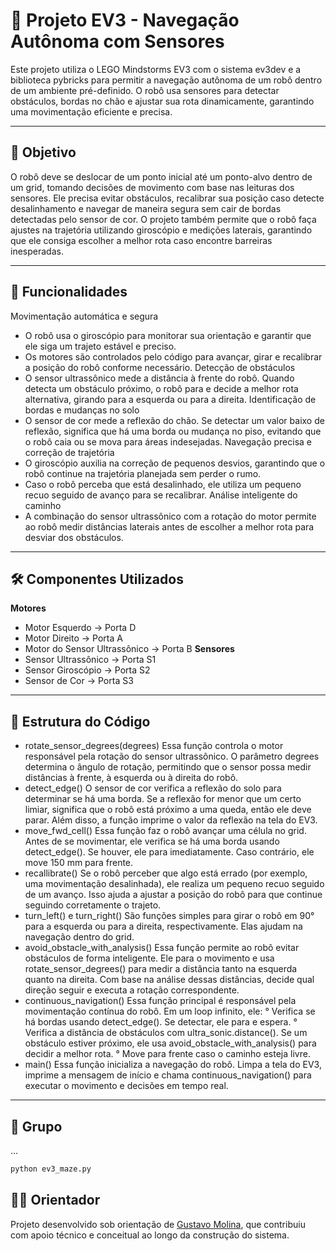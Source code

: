 # 🤖 Projeto EV3 - Navegação Autônoma com Sensores
Este projeto utiliza o LEGO Mindstorms EV3 com o sistema ev3dev e a biblioteca pybricks para permitir a navegação autônoma de um robô dentro de um ambiente pré-definido. O robô usa sensores para detectar obstáculos, bordas no chão e ajustar sua rota dinamicamente, garantindo uma movimentação eficiente e precisa.

---

## 📌 Objetivo
O robô deve se deslocar de um ponto inicial até um ponto-alvo dentro de um grid, tomando decisões de movimento com base nas leituras dos sensores. Ele precisa evitar obstáculos, recalibrar sua posição caso detecte desalinhamento e navegar de maneira segura sem cair de bordas detectadas pelo sensor de cor.
O projeto também permite que o robô faça ajustes na trajetória utilizando giroscópio e medições laterais, garantindo que ele consiga escolher a melhor rota caso encontre barreiras inesperadas.

---

## 🧠 Funcionalidades

Movimentação automática e segura
- O robô usa o giroscópio para monitorar sua orientação e garantir que ele siga um trajeto estável e preciso.
- Os motores são controlados pelo código para avançar, girar e recalibrar a posição do robô conforme necessário.
Detecção de obstáculos
- O sensor ultrassônico mede a distância à frente do robô. Quando detecta um obstáculo próximo, o robô para e decide a melhor rota alternativa, girando para a esquerda ou para a direita.
Identificação de bordas e mudanças no solo
- O sensor de cor mede a reflexão do chão. Se detectar um valor baixo de reflexão, significa que há uma borda ou mudança no piso, evitando que o robô caia ou se mova para áreas indesejadas.
Navegação precisa e correção de trajetória
- O giroscópio auxilia na correção de pequenos desvios, garantindo que o robô continue na trajetória planejada sem perder o rumo.
- Caso o robô perceba que está desalinhado, ele utiliza um pequeno recuo seguido de avanço para se recalibrar.
Análise inteligente do caminho
- A combinação do sensor ultrassônico com a rotação do motor permite ao robô medir distâncias laterais antes de escolher a melhor rota para desviar dos obstáculos.


---

## 🛠️ Componentes Utilizados

**Motores**
- Motor Esquerdo → Porta D
- Motor Direito → Porta A
- Motor do Sensor Ultrassônico → Porta B
**Sensores**
- Sensor Ultrassônico → Porta S1
- Sensor Giroscópio → Porta S2
- Sensor de Cor → Porta S3


---

## 📂 Estrutura do Código

- rotate_sensor_degrees(degrees)
Essa função controla o motor responsável pela rotação do sensor ultrassônico. O parâmetro degrees determina o ângulo de rotação, permitindo que o sensor possa medir distâncias à frente, à esquerda ou à direita do robô.
- detect_edge()
O sensor de cor verifica a reflexão do solo para determinar se há uma borda. Se a reflexão for menor que um certo limiar, significa que o robô está próximo a uma queda, então ele deve parar. Além disso, a função imprime o valor da reflexão na tela do EV3.
- move_fwd_cell()
Essa função faz o robô avançar uma célula no grid. Antes de se movimentar, ele verifica se há uma borda usando detect_edge(). Se houver, ele para imediatamente. Caso contrário, ele move 150 mm para frente.
- recallibrate()
Se o robô perceber que algo está errado (por exemplo, uma movimentação desalinhada), ele realiza um pequeno recuo seguido de um avanço. Isso ajuda a ajustar a posição do robô para que continue seguindo corretamente o trajeto.
- turn_left() e turn_right()
São funções simples para girar o robô em 90° para a esquerda ou para a direita, respectivamente. Elas ajudam na navegação dentro do grid.
- avoid_obstacle_with_analysis()
Essa função permite ao robô evitar obstáculos de forma inteligente. Ele para o movimento e usa rotate_sensor_degrees() para medir a distância tanto na esquerda quanto na direita. Com base na análise dessas distâncias, decide qual direção seguir e executa a rotação correspondente.
- continuous_navigation()
Essa função principal é responsável pela movimentação contínua do robô. Em um loop infinito, ele:
  ° Verifica se há bordas usando detect_edge(). Se detectar, ele para e espera.
  ° Verifica a distância de obstáculos com ultra_sonic.distance(). Se um obstáculo estiver próximo, ele usa avoid_obstacle_with_analysis() para decidir a melhor rota.
  ° Move para frente caso o caminho esteja livre.
- main()
Essa função inicializa a navegação do robô. Limpa a tela do EV3, imprime a mensagem de início e chama continuous_navigation() para executar o movimento e decisões em tempo real.

---

## 🚀 Grupo

...

```bash
python ev3_maze.py
```

## 🧑‍🏫 Orientador

Projeto desenvolvido sob orientação de [Gustavo Molina](https://github.com/gustavomolina17/gustavomolina17), que contribuiu com apoio técnico e conceitual ao longo da construção do sistema.
